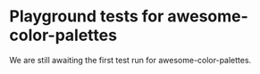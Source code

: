 # Playground tests for awesome-color-palettes
We are still awaiting the first test run for awesome-color-palettes.
